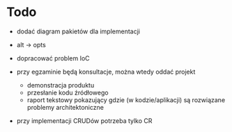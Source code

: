 # Todo

- dodać diagram pakietów dla implementacji
- alt -> opts
- dopracować problem IoC

- przy egzaminie będą konsultacje, można wtedy oddać projekt
    - demonstracja produktu
    - przesłanie kodu źródłowego
    - raport tekstowy pokazujący gdzie (w kodzie/aplikacji) są rozwiązane problemy architektoniczne

- przy implementacji CRUDów potrzeba tylko CR
